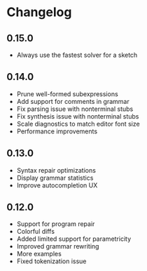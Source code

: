 # Changelog

## 0.15.0

- Always use the fastest solver for a sketch

## 0.14.0

- Prune well-formed subexpressions
- Add support for comments in grammar
- Fix parsing issue with nonterminal stubs
- Fix synthesis issue with nonterminal stubs
- Scale diagnostics to match editor font size
- Performance improvements

## 0.13.0

- Syntax repair optimizations
- Display grammar statistics
- Improve autocompletion UX

## 0.12.0

- Support for program repair
- Colorful diffs
- Added limited support for parametricity
- Improved grammar rewriting
- More examples
- Fixed tokenization issue